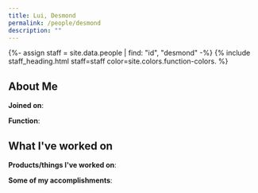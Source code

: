 ```yaml
---
title: Lui, Desmond
permalink: /people/desmond
description: ""
---
```


{%- assign staff = site.data.people | find: "id", "desmond" -%}
{% include staff_heading.html staff=staff color=site.colors.function-colors. %}

## About Me

**Joined on**: 

**Function**: 

## What I've worked on

**Products/things I've worked on**:


**Some of my accomplishments**:

